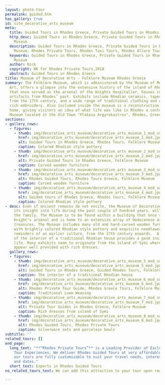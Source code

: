 ```yaml
---
layout: photo-tour
permalink: guided.htm
has_gallery: true
id: site_decorative_arts_museum
meta:
  title: Guided Tours in Rhodes Greece, Private Guided Tours in Rhodes, Folklore Museum
  http_desc: Guided Tours in Rhodes Greece, Private Guided Tours in Rhodes, Folklore
    Museum
  description: Guided Tours in Rhodes Greece, Private Guided Tours in Rhodes, Folklore
    Museum, Rhodes Private Tours, Rhodes Taxi Tours, Rhodes Allure Tours
  keywords: Guided Tours in Rhodes Greece, Private Guided Tours in Rhodes, Folklore
    Museum
  author: Nick
  copyright: NK for Rhodes Private Tours,2018
  abstract: Guided Tours in Rhodes Greece
title: Museum of Decorative Arts - Folklore Museum Rhodes Greece
summary: The Folklore Museum, which is administered by the Museum of Modern Greek
  Art, offers a glimpse into the extensive history of the island of Rhodes. The building,
  that once served as the arsenal of the Knights Hospitaller, houses collections of
  artifacts from Rhodes’ past. Exhibits include Rhodian ceramics, tapestries and needlework
  from the 17th century, and a wide range of traditional clothing and costumes with
  rich embroidery. Also included inside the museum is a reconstruction of a medieval
  home, giving visitors an idea of what life was like in Rhodes a century ago.  The
  Museum located in the Old Town "Plateia Argyrokastrou", Rhodes, Greece.
sections:
- gallery_rows:
  - figures:
    - thumb: img/decorative_arts_museum/decorative_arts_museum_1_mod_small.jpg
      href: img/decorative_arts_museum/decorative_arts_museum_1_mod.jpg
      alt: Guided Tours in Rhodes Greece, Rhodes Tours, Folklore Museum
      caption: Colored Rhodian style pottery
    - thumb: img/decorative_arts_museum/decorative_arts_museum_2_mod_small.jpg
      href: img/decorative_arts_museum/decorative_arts_museum_2_mod.jpg
      alt: Private Guided Tours in Rhodes Greece, Folklore Museum
      caption: Carved wooden furniture
    - thumb: img/decorative_arts_museum/decorative_arts_museum_3_mod_small.jpg
      href: img/decorative_arts_museum/decorative_arts_museum_3_mod.jpg
      alt: Rhodes Guided Tours, Rhodes Tours Greece, Folklore Museum
      caption: Carved wooden furniture
    - thumb: img/decorative_arts_museum/decorative_arts_museum_4_mod_small.jpg
      href: img/decorative_arts_museum/decorative_arts_museum_4_mod.jpg
      alt: Guided tours of Rhodes Greece, Rhodes tours, Folklore Museum
      caption: Colored Rhodian style pottery
- desc: Even if ancient remains do not excite, the Museum of Decorative Arts with
    its insight into life during the past couple of hundred years, will interest all
    the family. The Museum is to be found within a building that once served as the
    Knight's arsenal and is home to an extensive array of Dodecanese artifacts and
    treasures. The Museum includes many old and hard-carved wooden furniture, along
    with brightly colored Rhodian style pottery and exquisite needlework are elegant
    reminders of an earlier culture, from the 17th century onwards.  A reconstruction
    of the interior of a traditional Rhodian house provides a good insight into everyday
    life. Many exhibits seem to originate from the island of Symi where women could
    appear well provided with rich dresses.
  gallery_rows:
  - figures:
    - thumb: img/decorative_arts_museum/decorative_arts_museum_5_mod_small.jpg
      href: img/decorative_arts_museum/decorative_arts_museum_5_mod.jpg
      alt: Guided Tours in Rhodes Greece, Guided Rhodes Tours, Folklore Museum
      caption: The interior of a traditional Rhodian house
    - thumb: img/decorative_arts_museum/decorative_arts_museum_6_mod_small.jpg
      href: img/decorative_arts_museum/decorative_arts_museum_6_mod.jpg
      alt: Rhodes Private Tour Guide, Rhodes Greece Tours, Folklore Museum
      caption: Traditional Loom Weaving
    - thumb: img/decorative_arts_museum/decorative_arts_museum_7_mod_small.jpg
      href: img/decorative_arts_museum/decorative_arts_museum_7_mod.jpg
      alt: Private Tour Guides in Rhodes Greece, Folklore Museum
      caption: Rich dresses from island of Symi
    - thumb: img/decorative_arts_museum/decorative_arts_museum_8_mod_small.jpg
      href: img/decorative_arts_museum/decorative_arts_museum_8_mod.jpg
      alt: Rhodes Guided Tours, Rhodes Private Tours
      caption: Silverware sets and porcelain bowls
subtitle: ''
related_tours: []
end_page:
  long_text: "**“Rhodes Private Tours”** is a Leading Provider of Exclusive and Personalized
    Tour Experiences. We deliver Rhodes Guided Tours at very affordable rates. All
    our tours are fully customizable to suit your travel needs, interests, schedules,
    and dates."
  short_text: Experts in Rhodes Guided Tours
no_related_tours_text: We can add this attraction to your tour upon request

---
```

